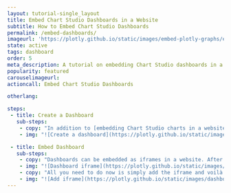 ```yaml
---
layout: tutorial-single_layout
title: Embed Chart Studio Dashboards in a Website
subtitle: How to Embed Chart Studio Dashboards
permalink: /embed-dashboards/
imageurl: 'https://plotly.github.io/static/images/embed-plotly-graphs/embed thumb.png'
state: active
tags: dashboard
order: 5
meta_description: A tutorial on embedding Chart Studio dashboards in a website.
popularity: featured
carouselimageurl:
actioncall: Embed Chart Studio Dashboards

otherlang:

steps:
 - title: Create a Dashboard
   sub-steps:
    - copy: "In addition to [embedding Chart Studio charts in a website](https://help.plot.ly/embed-graphs-in-websites/), users can embed [Chart Studio dashboards](https://plot.ly/dashboards-and-reports/) as well! First, create and save your dashboard at [https://plot.ly/dashboard/create/](https://plot.ly/dashboard/create/). For more information about getting started with dashboards, see: [https://help.plot.ly/create-a-dashboard/](https://help.plot.ly/create-a-dashboard/)."
    - img: "![Create a dashboard](https://plotly.github.io/static/images/dashboards/create.png)"

 - title: Embed Dashboard
   sub-steps:
    - copy: "Dashboards can be embedded as iframes in a website. After completing and saving your dashboard, navigate to your home folder and click on the share icon situated on the dashboard thumbnail (just like you would do when sharing a chart). In the pop-up modal box, click 'Embed', then copy the iframe code snippet."
    - img: "![Dashboard iframe](https://plotly.github.io/static/images/dashboards/url.png)"
    - copy: "All you need to do now is simply add the iframe and voilà!"
    - img: "![Add iframe](https://plotly.github.io/static/images/dashboards/iframe.png)"
---
```

